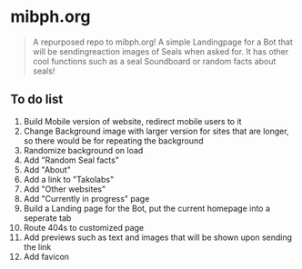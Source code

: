 # mibph.org
>A repurposed repo to mibph.org! A simple Landingpage for a Bot that will be sendingreaction images of Seals when asked for. It has other cool functions such as a seal Soundboard or random facts about seals!

## To do list

1. Build Mobile version of website, redirect mobile users to it
2. Change Background image with larger version for sites that are longer, so there would be for repeating the background
3. Randomize background on load
4. Add "Random Seal facts"
5. Add "About"
6. Add a link to "Takolabs"
7. Add "Other websites"
8. Add "Currently in progress" page
9. Build a Landing page for the Bot, put the current homepage into a seperate tab
10. Route 404s to customized page
11. Add previews such as text and images that will be shown upon sending the link
12. Add favicon